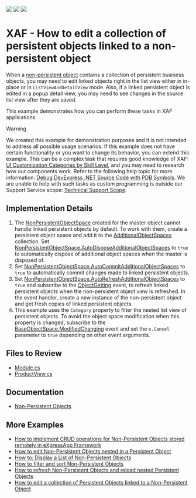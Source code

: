 <!-- default badges list -->
![](https://img.shields.io/endpoint?url=https://codecentral.devexpress.com/api/v1/VersionRange/262842523/22.2.6%2B)
[![](https://img.shields.io/badge/Open_in_DevExpress_Support_Center-FF7200?style=flat-square&logo=DevExpress&logoColor=white)](https://supportcenter.devexpress.com/ticket/details/T888962)
[![](https://img.shields.io/badge/📖_How_to_use_DevExpress_Examples-e9f6fc?style=flat-square)](https://docs.devexpress.com/GeneralInformation/403183)
<!-- default badges end -->

# XAF - How to edit a collection of persistent objects linked to a non-persistent object

When a [non\-persistent object](https://docs.devexpress.com/eXpressAppFramework/116516/concepts/business-model-design/non-persistent-objects) contains a collection of persistent business objects, you may need to edit linked objects right in the list view either in in-place or in `ListViewAndDetailView` mode. Also, if a linked persistent object is edited in a popup detail view, you may need to see changes in the source list view after they are saved.

This example demonstrates how you can perform these tasks in XAF applications.

> [!WARNING]
> We created this example for demonstration purposes and it is not intended to address all possible usage scenarios.
> If this example does not have certain functionality or you want to change its behavior, you can extend this example. This can be a complex task that requires good knowledge of XAF: [UI Customization Categories by Skill Level](https://www.devexpress.com/products/net/application_framework/xaf-considerations-for-newcomers.xml#ui-customization-categories), and you may need to research how our components work. Refer to the following help topic for more information: [Debug DevExpress .NET Source Code with PDB Symbols](https://docs.devexpress.com/GeneralInformation/403656/support-debug-troubleshooting/debug-controls-with-debug-symbols).
> We are unable to help with such tasks as custom programming is outside our Support Service scope: [Technical Support Scope](https://www.devexpress.com/products/net/application_framework/xaf-considerations-for-newcomers.xml#support).

## Implementation Details

1. The [NonPersistentObjectSpace](https://docs.devexpress.com/eXpressAppFramework/DevExpress.ExpressApp.NonPersistentObjectSpace) created for the master object cannot handle linked persistent objects by default. To work with them, create a persistent object space and add it to the [AdditionalObjectSpaces](https://docs.devexpress.com/eXpressAppFramework/DevExpress.ExpressApp.NonPersistentObjectSpace.AdditionalObjectSpaces) collection. Set [NonPersistentObjectSpace\.AutoDisposeAdditionalObjectSpaces](https://docs.devexpress.com/eXpressAppFramework/DevExpress.ExpressApp.NonPersistentObjectSpace.AutoDisposeAdditionalObjectSpaces) to `true` to automatically dispose of additional object spaces when the master is disposed of. 
2. Set [NonPersistentObjectSpace\.AutoCommitAdditionalObjectSpaces](https://docs.devexpress.com/eXpressAppFramework/DevExpress.ExpressApp.NonPersistentObjectSpace.AutoCommitAdditionalObjectSpaces) to `true` to automatically commit changes made to linked persistent objects.
3. Set [NonPersistentObjectSpace\.AutoRefreshAdditionalObjectSpaces](https://docs.devexpress.com/eXpressAppFramework/DevExpress.ExpressApp.NonPersistentObjectSpace.AutoRefreshAdditionalObjectSpaces) to `true` and subscribe to the [ObjectGetting](https://docs.devexpress.com/eXpressAppFramework/DevExpress.ExpressApp.NonPersistentObjectSpace.ObjectGetting) event, to refresh linked persistent objects when the non-persistent object view is refreshed. In the event handler, create a new instance of the non-persistent object and get fresh copies of linked persistent objects.
4. This example uses the `Category` property to filter the nested list view of persistent objects. To avoid  the object space modification when this property is changed, subscribe to the [BaseObjectSpace.ModifiedChanging](https://docs.devexpress.com/eXpressAppFramework/DevExpress.ExpressApp.BaseObjectSpace.ModifiedChanging) event and set the `e.Cancel` parameter to `true` depending on other event arguments.

## Files to Review

* [Module.cs](./CS/EFCore/NonPersistentEditEF/NonPersistentEditEF.Module/Module.cs)
* [ProductView.cs](./CS/EFCore/NonPersistentEditEF/NonPersistentEditEF.Module/BusinessObjects/ProductView.cs)

## Documentation

- [Non-Persistent Objects](https://docs.devexpress.com/eXpressAppFramework/116516/business-model-design-orm/non-persistent-objects)

## More Examples

- [How to implement CRUD operations for Non-Persistent Objects stored remotely in eXpressApp Framework](https://github.com/DevExpress-Examples/XAF_Non-Persistent-Objects-Editing-Demo)
- [How to edit Non-Persistent Objects nested in a Persistent Object](https://github.com/DevExpress-Examples/XAF_Non-Persistent-Objects-Nested-In-Persistent-Objects-Demo)
- [How to: Display a List of Non-Persistent Objects](https://github.com/DevExpress-Examples/XAF_how-to-display-a-list-of-non-persistent-objects-e980)
- [How to filter and sort Non-Persistent Objects](https://github.com/DevExpress-Examples/XAF_Non-Persistent-Objects-Filtering-Demo)
- [How to refresh Non-Persistent Objects and reload nested Persistent Objects](https://github.com/DevExpress-Examples/XAF_Non-Persistent-Objects-Reloading-Demo)
- [How to edit a collection of Persistent Objects linked to a Non-Persistent Object](https://github.com/DevExpress-Examples/XAF_Non-Persistent-Objects-Edit-Linked-Persistent-Objects-Demo)
